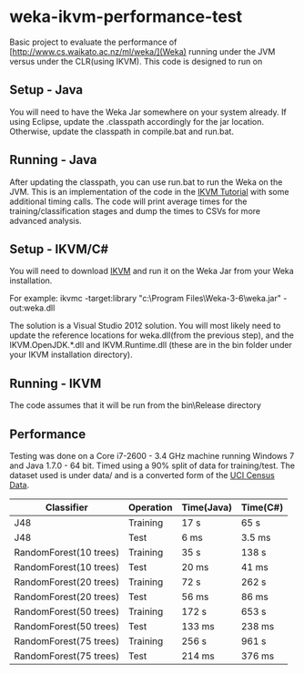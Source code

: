 weka-ikvm-performance-test
==========================

Basic project to evaluate the performance of [http://www.cs.waikato.ac.nz/ml/weka/](Weka) running under the JVM versus under the CLR(using IKVM).  This code is designed to run on 

## Setup - Java

You will need to have the Weka Jar somewhere on your system already. If using Eclipse, update the .classpath accordingly for the jar location.  Otherwise, update the classpath in compile.bat and run.bat.

## Running - Java

After updating the classpath, you can use run.bat to run the Weka on the JVM.  This is an implementation of the code in the [IKVM Tutorial](http://weka.wikispaces.com/IKVM+with+Weka+tutorial) with some additional timing calls.  The code will print average times for the training/classification stages and dump the times to CSVs for more advanced analysis.

## Setup - IKVM/C#
You will need to download [IKVM](http://sourceforge.net/projects/ikvm/files/) and run it on the Weka Jar from your Weka installation.

For example:
ikvmc -target:library "c:\Program Files\Weka-3-6\weka.jar" -out:weka.dll

The solution is a Visual Studio 2012 solution.  You will most likely need to update the reference locations for weka.dll(from the previous step), and the IKVM.OpenJDK.*.dll and IKVM.Runtime.dll (these are in the bin folder under your IKVM installation directory).

## Running - IKVM
The code assumes that it will be run from the bin\Release directory

## Performance

Testing was done on a Core i7-2600 - 3.4 GHz machine running Windows 7 and Java 1.7.0 - 64 bit.  Timed using a 90% split of data for training/test.  The dataset used is under data/ and is a converted form of the [UCI Census Data](http://archive.ics.uci.edu/ml/datasets/Census+Income).


Classifier				|	Operation	|	Time(Java)	|	Time(C#)
-----------				|	---------	|	----		|	--------	
J48						|	Training	|	17 s		|	65 s
J48						|	Test		|	6 ms		|	3.5 ms
RandomForest(10 trees)	|	Training	|	35 s		|	138 s
RandomForest(10 trees)	|	Test		|	20 ms		|	41 ms
RandomForest(20 trees)	|	Training	|	72 s		|	262 s
RandomForest(20 trees)	|	Test		|	56 ms		|	86 ms
RandomForest(50 trees)	|	Training	|	172 s		|	653 s
RandomForest(50 trees)	|	Test		|	133 ms		|	238 ms
RandomForest(75 trees)	|	Training	|	256 s		|	961 s
RandomForest(75 trees)	|	Test		|	214 ms		|	376 ms